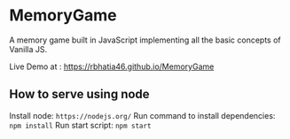 # MemoryGame
A memory game built in JavaScript implementing all the basic concepts of Vanilla JS.

Live Demo at : https://rbhatia46.github.io/MemoryGame

## How to serve using node

Install node:
`https://nodejs.org/`
Run command to install dependencies:
`npm install`
Run start script:
`npm start`
